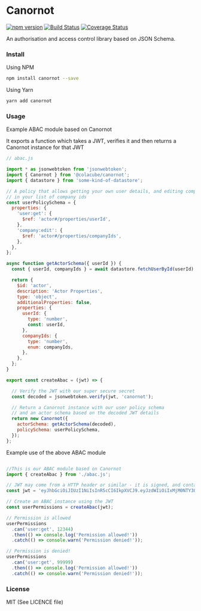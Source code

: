 # Canornot

[![npm version](https://badge.fury.io/js/canornot.svg)](https://badge.fury.io/js/canornot) [![Build Status](https://travis-ci.org/nulllines/canornot.svg?branch=master)](https://travis-ci.org/maxholman/canornot) [![Coverage Status](https://coveralls.io/repos/github/nulllines/canornot/badge.svg?branch=master)](https://coveralls.io/github/nulllines/canornot?branch=master)

An authorisation and access control library based on JSON Schema.

### Install

Using NPM

```bash
npm install canornot --save
```

Using Yarn

```bash
yarn add canornot
```

### Usage

Example ABAC module based on Canornot

It exports a function which takes a JWT, verifies it and then returns a Canornot instance
for that JWT

```javascript
// abac.js

import * as jsonwebtoken from 'jsonwebtoken';
import { Canornot } from '@colacube/canornot';
import { datastore } from 'some-kind-of-datastore';

// A policy that allows getting your own user details, and editing companies
// in your list of company ids
const userPolicySchema = {
  properties: {
    'user:get': {
      $ref: 'actor#/properties/userId',
    },
    'company:edit': {
      $ref: 'actor#/properties/companyIds',
    },
  },
};

async function getActorSchema({ userId }) {
  const { userId, companyIds } = await datastore.fetchUserById(userId);

  return {
    $id: 'actor',
    description: 'Actor Properties',
    type: 'object',
    additionalProperties: false,
    properties: {
      userId: {
        type: 'number',
        const: userId,
      },
      companyIds: {
        type: 'number',
        enum: companyIds,
      },
    },
  };
}

export const createAbac = (jwt) => {

  // Verify the JWT with our super secure secret
  const decoded = jsonwebtoken.verify(jwt, 'canornot');

  // Return a Canornot instance with our user policy schema
  // and an actor schema based on the decoded JWT details 
  return new Canornot({
    actorSchema: getActorSchema(decoded),
    policySchema: userPolicySchema,
  });
};
```

Example use of the above ABAC module

```javascript

//This is our ABAC module based on Canornot
import { createAbac } from './abac.js';

// JWT may come from a HTTP header or similar - it is signed, and contains {userId: 12344}
const jwt = 'eyJhbGciOiJIUzI1NiIsInR5cCI6IkpXVCJ9.eyJzdWIiOiIxMjM0NTY3ODkwIiwidXNlcklkIjoxMjM0NCwiaWF0IjoxNTE2MjM5MDIyfQ.oJh686kpqqfvYbY8GjZn34iUpFQzNQTIRNBjfe90nGM';

// Create an ABAC instance using the JWT
const userPermissions = createAbac(jwt);

// Permission is allowed
userPermissions
  .can('user:get', 12344)
  .then(() => console.log('Permission allowed!'))
  .catch(() => console.warn('Permission denied!'));

// Permission is denied!
userPermissions
  .can('user:get', 99999)
  .then(() => console.log('Permission allowed!'))
  .catch(() => console.warn('Permission denied!'));
```

### License

MIT (See LICENCE file)
